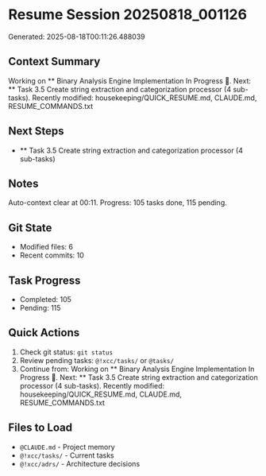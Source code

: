 # Resume Session 20250818_001126

Generated: 2025-08-18T00:11:26.488039

## Context Summary
Working on ** Binary Analysis Engine Implementation In Progress 🚀. Next: ** Task 3.5 Create string extraction and categorization processor (4 sub-tasks). Recently modified: housekeeping/QUICK_RESUME.md, CLAUDE.md, RESUME_COMMANDS.txt

## Next Steps
- ** Task 3.5 Create string extraction and categorization processor (4 sub-tasks)

## Notes
Auto-context clear at 00:11. Progress: 105 tasks done, 115 pending.

## Git State
- Modified files: 6
- Recent commits: 10

## Task Progress
- Completed: 105
- Pending: 115

## Quick Actions
1. Check git status: `git status`
2. Review pending tasks: `@!xcc/tasks/` or `@tasks/`
3. Continue from: Working on ** Binary Analysis Engine Implementation In Progress 🚀. Next: ** Task 3.5 Create string extraction and categorization processor (4 sub-tasks). Recently modified: housekeeping/QUICK_RESUME.md, CLAUDE.md, RESUME_COMMANDS.txt

## Files to Load
- `@CLAUDE.md` - Project memory
- `@!xcc/tasks/` - Current tasks
- `@!xcc/adrs/` - Architecture decisions
